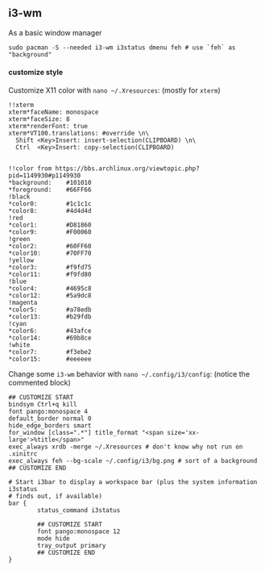 ## i3-wm

As a basic window manager

```shell script
sudo pacman -S --needed i3-wm i3status dmenu feh # use `feh` as "background"
```


#### customize style

Customize X11 color with `nano ~/.Xresources`: (mostly for `xterm`)
```
!!xterm
xterm*faceName: monospace
xterm*faceSize: 8
xterm*renderFont: true
xterm*VT100.translations: #override \n\
  Shift <Key>Insert: insert-selection(CLIPBOARD) \n\
  Ctrl  <Key>Insert: copy-selection(CLIPBOARD)


!!color from https://bbs.archlinux.org/viewtopic.php?pid=1149930#p1149930
*background:    #101010
*foreground:    #66FF66
!black
*color0:        #1c1c1c
*color8:        #4d4d4d
!red
*color1:        #D81860
*color9:        #F00060
!green
*color2:        #60FF60
*color10:       #70FF70
!yellow
*color3:        #f9fd75
*color11:       #f9fd80
!blue
*color4:        #4695c8
*color12:       #5a9dc8
!magenta
*color5:        #a78edb
*color13:       #b29fdb
!cyan
*color6:        #43afce
*color14:       #69b8ce
!white
*color7:        #f3ebe2
*color15:       #eeeeee
```

Change some `i3-wm` behavior with `nano ~/.config/i3/config`: (notice the commented block)
```shell script
## CUSTOMIZE START
bindsym Ctrl+q kill
font pango:monospace 4
default_border normal 0
hide_edge_borders smart
for_window [class=".*"] title_format "<span size='xx-large'>%title</span>"
exec_always xrdb -merge ~/.Xresources # don't know why not run on .xinitrc
exec_always feh --bg-scale ~/.config/i3/bg.png # sort of a background
## CUSTOMIZE END

# Start i3bar to display a workspace bar (plus the system information i3status
# finds out, if available)
bar {
        status_command i3status

        ## CUSTOMIZE START
        font pango:monospace 12
        mode hide
        tray_output primary
        ## CUSTOMIZE END
}
```
